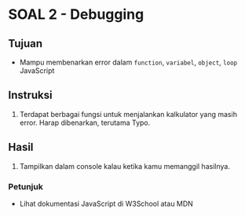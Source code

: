# SOAL 2 - Debugging

## Tujuan

* Mampu membenarkan error dalam `function`, `variabel`, `object`, `loop` JavaScript

## Instruksi

1. Terdapat berbagai fungsi untuk menjalankan kalkulator yang masih error. Harap dibenarkan, terutama Typo.

## Hasil

1. Tampilkan dalam console kalau ketika kamu memanggil hasilnya.

### Petunjuk

* Lihat dokumentasi JavaScript di W3School atau MDN



